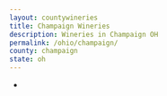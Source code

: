 ```yaml
---
layout: countywineries
title: Champaign Wineries
description: Wineries in Champaign OH
permalink: /ohio/champaign/
county: champaign
state: oh
---
```

-
